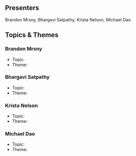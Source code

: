 ## Presenters

Brandon Mrsny, Bhargavi Satpathy, Krista Nelson, Michael Dao

## Topics & Themes

### Brandon Mrsny

* Topic:
* Theme:

### Bhargavi Satpathy

* Topic:
* Theme:

### Krista Nelson

* Topic:
* Theme:

### Michael Dao

* Topic:
* Theme:
